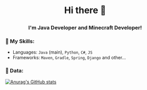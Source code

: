 # <p align="center">Hi there 👋</p>
### <p align="center">I'm Java Developer and Minecraft Developer!</p>

### 🔨 My Skills:
- Languages: `Java` (main), `Python`, `C#`, `JS`
- Frameworks: `Maven`, `Gradle`, `Spring`, `Django` and other...

### 📄 Data:

[![Anurag's GitHub stats](https://github-readme-stats.vercel.app/api?username=EpicPlayerA10&show_icons=true&theme=great-gatsby)](https://github.com/anuraghazra/github-readme-stats)
